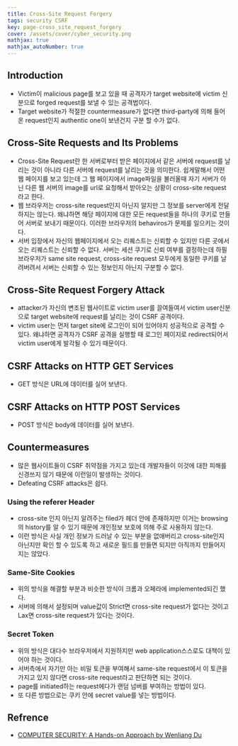 ```yaml
---
title: Cross-Site Request Forgery
tags: security CSRF
key: page-cross_site_request_forgery
cover: /assets/cover/cyber_security.png
mathjax: true
mathjax_autoNumber: true
---
```


## Introduction

* Victim이 malicious page를 보고 있을 때 공격자가 target website에 victim 신분으로 forged request를 보낼 수 있는 공격법이다.
* Target website가 적절한 countermeasure가 없다면 third-party에 의해 들어온 request인지 authentic one이 보낸건지 구분 할 수가 없다.

## Cross-Site Requests and Its Problems

* Cross-Site Request란 한 서버로부터 받은 페이지에서 같은 서버에 request를 날리는 것이 아니라 다른 서버에 request를 날리는 것을 의미한다. 쉽게말해서 어떤 웹 페이지를 보고 있는데 그 웹 페이지에서 image파일을 불러올때 자기 서버가 아닌 다른 웹 서버의 image를 url로 요청해서 받아오는 상황이 cross-site request라고 한다.
* 웹 브라우저는 cross-site request인지 아닌지 알지만 그 정보를 server에게 전달하지는 않는다. 왜냐하면 해당 페이지에 대한 모든 request들을 하나의 쿠키로 만들어 서버로 보내기 때문이다. 이러한 브라우저의 behaviros가 문제를 일으키는 것이다.
* 서버 입장에서 자신의 웹페이지에서 오는 리퀘스트는 신뢰할 수 있지만 다른 곳에서 오는 리퀘스트는 신뢰할 수 없다. 서버는 세션 쿠기로 신뢰 여부를 결정하는데 하필 브라우저가 same site request, cross-site request 모두에게 동일한 쿠키를 날려버려서 서버는 신뢰할 수 있는 정보인지 아닌지 구분할 수 없다.

## Cross-Site Request Forgery Attack
* attacker가 자신의 변조된 웹사이트로 victim user를 끌여들여서 victim user신분으로 target website에 request를 날리는 것이 CSRF 공격이다.
* victim user는 먼저 target site에 로그인이 되어 있어야지 성공적으로 공격할 수 있다. 왜냐하면 공격자가 CSRF 공격을 실행할 때 로그인 페이지로 redirect되어서 victim user에게 발각될 수 있기 때문이다.

## CSRF Attacks on HTTP GET Services
* GET 방식은 URL에 데이터를 실어 보낸다.

## CSRF Attacks on HTTP POST Services
* POST 방식은 body에 데이터를 실어 보낸다.

## Countermeasures
* 많은 웹사이트들이 CSRF 취약점을 가지고 있는데 개발자들이 이것에 대한 피해를 신경쓰지 않기 때문에 이런일이 발생하는 것이다.
* Defeating CSRF attacks은 쉽다.
 ### Using the referer Header
 * cross-site 인지 아닌지 알려주는 filed가 헤더 안에 존재하지만 이거는 browsing의 history를 알 수 있기 때문에 개인정보 보호에 의해 주로 사용하지 않는다.
 * 이런 방식은 사실 개인 정보가 드러날 수 있는 부분을 없애버리고 cross-site인지 아닌지만 확인 할 수 있도록 하고 새로운 필드를 만들면 되지만 아직까지 만들어지지는 않았다.
 ### Same-Site Cookies
 * 위의 방식을 해결할 부분과 비슷한 방식이 크롬과 오페라에 implemented되긴 했다.
 * 서버에 의해서 설정되며 value값이 Strict면 cross-site request가 없다는 것이고 Lax면 cross-site request가 있다는 것이다.
 ### Secret Token
 * 위의 방식은 대다수 브라우저에서 지원하지만 web application스스로도 대책이 있어야 하는 것이다.
 * 서버측에서 자기만 아는 비밀 토큰을 부여해서 same-site request에서 이 토큰을 가지고 있지 않다면 cross-site request라고 판단하면 되는 것이다.
 * page를 initiated하는 request에다가 랜덤 넘버를 부여하는 방법이 있다.
 * 또 다른 방법으로는 쿠키 안에 secret value를 넣는 방법이다.


## Refrence

* [COMPUTER SECURITY: A Hands-on Approach by Wenliang Du](https://www.amazon.com/Computer-Security-Hands-Approach-Wenliang/dp/154836794X)